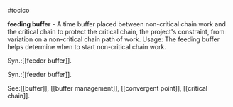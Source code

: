 #tocico

<b>feeding buffer</b> - A time buffer placed between non-critical chain work and the critical chain to protect the critical chain, the project's constraint, from variation on a non-critical chain path of work. 
Usage: The feeding buffer helps determine when to start non-critical chain work. 

Syn.:[[feeder buffer]].

Syn.:[[feeder buffer]].



See:[[buffer]], [[buffer management]], [[convergent point]], [[critical chain]].
